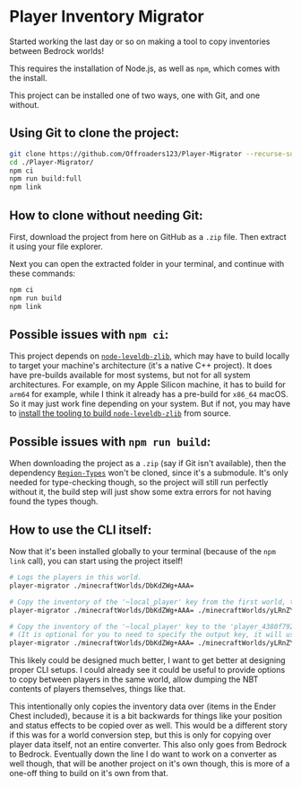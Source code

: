 # Player Inventory Migrator

Started working the last day or so on making a tool to copy inventories between Bedrock worlds!

This requires the installation of Node.js, as well as `npm`, which comes with the install.

This project can be installed one of two ways, one with Git, and one without.

## Using Git to clone the project:

```sh
git clone https://github.com/Offroaders123/Player-Migrator --recurse-submodules
cd ./Player-Migrator/
npm ci
npm run build:full
npm link
```

## How to clone without needing Git:

First, download the project from here on GitHub as a `.zip` file. Then extract it using your file explorer.

Next you can open the extracted folder in your terminal, and continue with these commands:

```sh
npm ci
npm run build
npm link
```

## Possible issues with `npm ci`:

This project depends on [`node-leveldb-zlib`](https://github.com/extremeheat/node-leveldb-zlib), which may have to build locally to target your machine's architecture (it's a native C++ project). It does have pre-builds available for most systems, but not for all system architectures. For example, on my Apple Silicon machine, it has to build for `arm64` for example, while I think it already has a pre-build for `x86_64` macOS. So it may just work fine depending on your system. But if not, you may have to [install the tooling to build `node-leveldb-zlib`](https://github.com/extremeheat/node-leveldb-zlib?tab=readme-ov-file#dependencies) from source.

## Possible issues with `npm run build`:

When downloading the project as a `.zip` (say if Git isn't available), then the dependency [`Region-Types`](https://github.com/Offroaders123/Region-Types) won't be cloned, since it's a submodule. It's only needed for type-checking though, so the project will still run perfectly without it, the build step will just show some extra errors for not having found the types though.

## How to use the CLI itself:

Now that it's been installed globally to your terminal (because of the `npm link` call), you can start using the project itself!

```sh
# Logs the players in this world.
player-migrator ./minecraftWorlds/DbKdZWg+AAA=

# Copy the inventory of the '~local_player' key from the first world, to the second one.
player-migrator ./minecraftWorlds/DbKdZWg+AAA= ./minecraftWorlds/yLRnZYpDAAA= ~local_player

# Copy the inventory of the '~local_player' key to the 'player_4380f792-ebd4-4776-8153-472db4ac7756' key.
# (It is optional for you to need to specify the output key, it will use the input key by default, say like if you are copying to/from '~local_player' for both worlds.)
player-migrator ./minecraftWorlds/DbKdZWg+AAA= ./minecraftWorlds/yLRnZYpDAAA= ~local_player player_4380f792-ebd4-4776-8153-472db4ac7756
```

This likely could be designed much better, I want to get better at designing proper CLI setups. I could already see it could be useful to provide options to copy between players in the same world, allow dumping the NBT contents of players themselves, things like that.

This intentionally only copies the inventory data over (items in the Ender Chest included), because it is a bit backwards for things like your position and status effects to be copied over as well. This would be a different story if this was for a world conversion step, but this is only for copying over player data itself, not an entire converter. This also only goes from Bedrock to Bedrock. Eventually down the line I do want to work on a converter as well though, that will be another project on it's own though, this is more of a one-off thing to build on it's own from that.